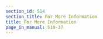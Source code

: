 ```yaml
---
section_id: 514
section_title: For More Information
title: For More Information
page_in_manual: 510-37
---
```

